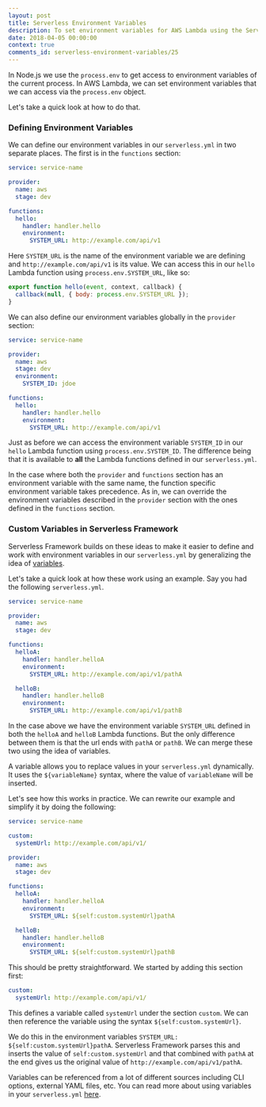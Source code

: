 ```yaml
---
layout: post
title: Serverless Environment Variables
description: To set environment variables for AWS Lambda using the Serverless Framework we need to use the "environment:" option in the serverless.yml. Serverless Framework also allows you to further configure them using custom variables.
date: 2018-04-05 00:00:00
context: true
comments_id: serverless-environment-variables/25
---
```


In Node.js we use the `process.env` to get access to environment variables of the current process. In AWS Lambda, we can set environment variables that we can access via the `process.env` object.

Let's take a quick look at how to do that.


### Defining Environment Variables

We can define our environment variables in our `serverless.yml` in two separate places. The first is in the `functions` section:

``` yml
service: service-name

provider:
  name: aws
  stage: dev

functions:
  hello:
    handler: handler.hello
    environment:
      SYSTEM_URL: http://example.com/api/v1
```

Here `SYSTEM_URL` is the name of the environment variable we are defining and `http://example.com/api/v1` is its value. We can access this in our `hello` Lambda function using `process.env.SYSTEM_URL`, like so:

``` javascript
export function hello(event, context, callback) {
  callback(null, { body: process.env.SYSTEM_URL });
}
```

We can also define our environment variables globally in the `provider` section:

``` yml
service: service-name

provider:
  name: aws
  stage: dev
  environment:
    SYSTEM_ID: jdoe

functions:
  hello:
    handler: handler.hello
    environment:
      SYSTEM_URL: http://example.com/api/v1
```

Just as before we can access the environment variable `SYSTEM_ID` in our `hello` Lambda function using `process.env.SYSTEM_ID`. The difference being that it is available to **all** the Lambda functions defined in our `serverless.yml`.

In the case where both the `provider` and `functions` section has an environment variable with the same name, the function specific environment variable takes precedence. As in, we can override the environment variables described in the `provider` section with the ones defined in the `functions` section.


### Custom Variables in Serverless Framework

Serverless Framework builds on these ideas to make it easier to define and work with environment variables in our `serverless.yml` by generalizing the idea of [variables](https://serverless.com/framework/docs/providers/aws/guide/variables/).

Let's take a quick look at how these work using an example. Say you had the following `serverless.yml`.

``` yml
service: service-name

provider:
  name: aws
  stage: dev

functions:
  helloA:
    handler: handler.helloA
    environment:
      SYSTEM_URL: http://example.com/api/v1/pathA

  helloB:
    handler: handler.helloB
    environment:
      SYSTEM_URL: http://example.com/api/v1/pathB
```

In the case above we have the environment variable `SYSTEM_URL` defined in both the `helloA` and `helloB` Lambda functions. But the only difference between them is that the url ends with `pathA` or `pathB`. We can merge these two using the idea of variables.

A variable allows you to replace values in your `serverless.yml` dynamically. It uses the `${variableName}` syntax, where the value of `variableName` will be inserted.

Let's see how this works in practice. We can rewrite our example and simplify it by doing the following:

``` yml
service: service-name

custom:
  systemUrl: http://example.com/api/v1/

provider:
  name: aws
  stage: dev

functions:
  helloA:
    handler: handler.helloA
    environment:
      SYSTEM_URL: ${self:custom.systemUrl}pathA

  helloB:
    handler: handler.helloB
    environment:
      SYSTEM_URL: ${self:custom.systemUrl}pathB
```

This should be pretty straightforward. We started by adding this section first:


``` yml
custom:
  systemUrl: http://example.com/api/v1/
```

This defines a variable called `systemUrl` under the section `custom`. We can then reference the variable using the syntax `${self:custom.systemUrl}`.

We do this in the environment variables `SYSTEM_URL: ${self:custom.systemUrl}pathA`. Serverless Framework parses this and inserts the value of `self:custom.systemUrl` and that combined with `pathA` at the end gives us the original value of `http://example.com/api/v1/pathA`.

Variables can be referenced from a lot of different sources including CLI options, external YAML files, etc. You can read more about using variables in your `serverless.yml` [here](https://serverless.com/framework/docs/providers/aws/guide/variables/).
